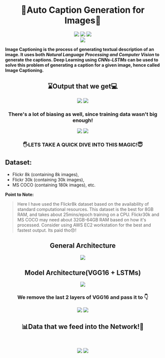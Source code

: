 # <div align="center"> 🤖Auto Caption Generation for Images📸
<p align='center'> 
 <img src="https://img.shields.io/badge/-Auto Image2Caption-brightgreen?style=for-the-badge" />
 <img src="https://forthebadge.com/images/badges/built-with-love.svg" />
 <img src="https://img.shields.io/badge/-By%20Swarnabha%20Das-yellow?style=for-the-badge" /><br>
 <img src="http://ForTheBadge.com/images/badges/made-with-python.svg"/>
</p>
</div>

**Image Captioning is the process of generating textual description of an image. It uses both *Natural Language Processing and Computer Vision* to generate the captions. Deep Learning using *CNNs-LSTMs* can be used to solve this problem of generating a caption for a given image, hence called Image Captioning.**

## <div align="center"> ⌛Output that we get💻
<p align='center'> 
 <img src="https://github.com/sd2001/Auto-Image2Caption/blob/main/correct1.png" />
 <img src="https://github.com/sd2001/Auto-Image2Caption/blob/main/correct2.png" /> 
</p>
</div> 

### <div align="center"> There's a lot of biasing as well, since training data wasn't big enough!</div>

<p align='center'> 
 <img src="https://github.com/sd2001/Auto-Image2Caption/blob/main/bias1.png" />
 <img src="https://github.com/sd2001/Auto-Image2Caption/blob/main/bias2.png" /> 
</p>
 
 ### <div align="center"> 🖐️LETS TAKE A QUICK DIVE INTO THIS MAGIC!😇</div>

## Dataset:
- Flickr 8k (containing 8k images), 
- Flickr 30k (containing 30k images), 
- MS COCO (containing 180k images), etc.

**Point to Note:**
> Here I have used the Flickr8k dataset based on the availability of standard computational resources. This dataset is the best for 8GB RAM, and takes about 25mins/epoch training on a CPU. 
  Flickr30k and MS COCO may need about 32GB-64GB RAM based on how it's processed. Consider using AWS EC2 workstation for the best and fastest output. Its paid tho😞!
  
## <div align="center">General Architecture
<p align='center'> 
 <img src="https://github.com/sd2001/Auto-Image2Caption/blob/main/model.png" /> 
</p>
  </div>

## <div align="center"> Model Architecture(VGG16 + LSTMs)
<p align='center'> 
 <img src="https://github.com/sd2001/Auto-Image2Caption/blob/main/vgg16.png" /></p>
</div>

### <div align="center"> We remove the last 2 layers of VGG16 and pass it to 👇 
 
 <p align='center'> 
 <img src="https://github.com/sd2001/Auto-Image2Caption/blob/main/lstm.png" />
 <img src="https://github.com/sd2001/Auto-Image2Caption/blob/main/summary.png" />
</p>
</div>

## <div align="center"> 📊Data that we feed into the Network!📁
  <br><p align='center'>
  <img src="https://github.com/sd2001/Auto-Image2Caption/blob/main/encoded.png" />
  <img src="https://github.com/sd2001/Auto-Image2Caption/blob/main/flow.png" />
  </p>  
 </div>
 
 
 
